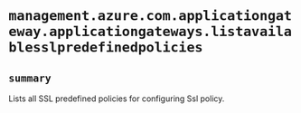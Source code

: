 # `management.azure.com.applicationgateway.applicationgateways.listavailablesslpredefinedpolicies`

## `summary`
Lists all SSL predefined policies for configuring Ssl policy.


